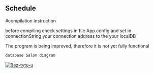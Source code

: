 ## Schedule

#compilation instruction

before compiling
check settings in file App.config and set in connectionString your connection address to the your localDB

The program is being improved, therefore it is not yet fully functional

```cs
database Salon diagram
```

<a href="https://ibb.co/Nm6ZcvS"><img src="https://i.ibb.co/VQW2f1m/Bez-tytu-u.png" alt="Bez-tytu-u" border="0"></a>
